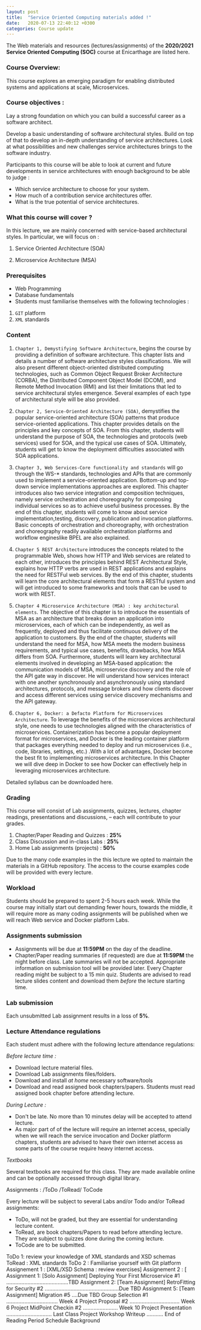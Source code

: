 ```yaml
---
layout: post
title:  "Service Oriented Computing materials added !"
date:   2020-07-13 22:40:12 +0300
categories: Course update
---
```


The Web materials and resources (lectures/assignments) of the **2020/2021 Service Oriented Computing (SOC)** course at Enicarthage are listed here.

### Course Overview: 

This course explores an emerging paradigm for enabling distributed systems and applications at scale, Microservices. 

### Course objectives :

Lay a strong foundation on which you can build a successful career as a software architect. 


Develop a basic understanding of software architectural styles.
Build on top of that to develop an in-depth understanding of service architectures.
Look at what possibilities and new challenges service architectures brings to the software industry.

Participants to this course will be able to look at current and future developments in service architectures with enough background to be able to judge :
* Which service architecture to choose for your system.
*  How much of a contribution service architectures offer.
* What is the true potential of service architectures.

### What this course will cover ?

In this lecture, we are mainly concerned with service-based architectural styles. In particular, we will focus on : 

1. Service Oriented Architecture (SOA)

1. Microservice Architecture (MSA)

### Prerequisites
* Web Programming
* Database fundamentals
* Students must familiarise themselves with the following technologies :
1.  `GIT` platform
1. `XML` standards

### Content 

1. `Chapter 1, Demystifying Software Architecture`, begins the course by providing a definition of software architecture. This chapter lists and details a number of software architecture styles classifications. We will also present different object-oriented distributed computing technologies, such as Common Object Request Broker Architecture (CORBA), the Distributed Component Object Model (DCOM), and Remote Method Invocation (RMI) and list their limitations that led to service architectural styles emergence. Several examples of each type of architectural style will be also provided.

1. `Chapter 2, Service-Oriented Architecture (SOA)`, demystifies the popular service-oriented architecture (SOA) patterns that produce service-oriented applications. This chapter provides details on the principles and key concepts of SOA. From this chapter, students will understand the purpose of SOA, the technologies and protocols (web services) used for SOA, and the typical use cases of SOA. Ultimately, students will get to know the deployment difficulties associated with SOA applications.

1. `Chapter 3, Web Services-Core functionality and standards` will go through the WS-* standards, technologies and APIs that are commonly used to implement a service-oriented application. Bottom-up and top-down service implementations approaches are explored. This chapter introduces also two service integration and composition techniques, namely service orchestration and choreography for composing individual services so as to achieve useful business processes. By the end of this chapter, students will come to know about service implementation,testing, discovery, publication and invocation platforms. Basic concepts of orchestration and choreography, with orchestration and choreography readily available orchestration platforms and workflow engineslike BPEL are also explained.

1. `Chapter 5 REST Architecture` introduces the concepts related to the programmable Web, shows how HTTP and Web services are related to each other, introduces the principles behind REST Architectural Style, explains how HTTP verbs are used in REST applications and explains the need for RESTFul web services. By the end of this chapter, students will learn the core architectural elements that form a RESTful system and will get introduced to some frameworks and tools that can be used to work with REST.

1. `Chapter 4 Microservice Architecture (MSA) : key architectural elements`. The objective of this chapter is to introduce the essentials of MSA as an architecture that breaks down an application into microservices, each of which can be independently, as well as frequently, deployed and thus facilitate continuous delivery of the application to customers. By the end of the chapter, students will understand the need for MSA, how MSA meets the modern business requirements, and typical use cases, benefits, drawbacks, how MSA differs from SOA. Furthermore, students will learn key architectural elements involved in developing an MSA-based application: the communication models of MSA, microservice discovery and the role of the API gate way in discover. He will understand how services interact with one another synchronously and asynchronously using standard architectures, protocols, and message brokers and how clients discover and access different services using service discovery mechanisms and the API gateway. 

1. `Chapter 6, Docker: a Defacto Platform for Microservices Architecture`.  To leverage the benefits of the microservices architectural style, one needs to use technologies aligned with the characteristics of microservices. Containerization has become a popular deployment format for microservices, and Docker is the leading container platform that packages everything needed to deploy and run microservices (i.e., code, libraries, settings, etc.) .With a lot of advantages, Docker become the best fit to implementing microservices architecture. In this Chapter we will dive deep in Docker to see how Docker can effectively help in leveraging microservices architecture.


Detailed syllabus can be downloaded here.

### Grading 
 
This course will consist of Lab assignments, quizzes, lectures, chapter readings, presentations and discussions,  – each will contribute to your grades.

1. Chapter/Paper Reading and Quizzes : **25%**
1. Class Discussion and in-class Labs :  **25%**
1. Home Lab assignments (projects) : **50%**


Due to the many code examples in the this lecture we opted to maintain the materials in a GitHub repository. The access to the course examples code will be provided with every lecture.

### Workload 
Students should be prepared to spent 2-5 hours each week. While the course may initially start out demanding fewer hours, towards the middle, it will require more as many coding assignments will be published when we will reach Web service and Docker platform Labs.

### Assignments submission

* Assignments will be due at **11:59PM** on the day of the deadline. 
* Chapter/Paper reading summaries (if requested) are due at **11:59PM** the night before class. Late summaries will not be accepted. Appropriate information on submission tool will be provided later. Every Chapter reading might be subject to a 15 min quiz. Students are advised to read lecture slides content and download them *before* the lecture starting time.


### Lab submission

Each unsubmitted Lab assignment results in a loss of **5%**.

### Lecture Attendance regulations

Each student must adhere with the following lecture attendance regulations:

_*Before lecture time :*_

* Download lecture material files.
* Download Lab assignments files/folders.
* Download and install _at home_ necessary software/tools
* Download and read assigned book chapters/papers. Students must read assigned book chapter before attending lecture.

_*During Lecture :*_

* Don't be late. No more than 10 minutes delay will be accepted to attend lecture.
* As major part of of the lecture will require an internet access, specially when we will reach the service invocation and Docker platform chapters, students are advised to have their own internet access as some parts of the course require heavy internet access.

_*Textbooks*_

Several textbooks are required for this class. They are made available online and can be optionally accessed through digital library.

Assignments : /ToDo /ToRead/ ToCode

Every lecture will be subject to several Labs and/or Todo and/or ToRead  assignments: 

* ToDo, will not be graded, but they are essential for understanding lecture content.
* ToRead, are book chapters/Papers to read before attending lecture. They are subject to quizzes done during the coming lecture.
* ToCode are to be submitted.


ToDo 1: review  your knowledge of XML standards and XSD schemas 
ToRead : XML standards
ToDo 2 : Familiarise yourself with Git platform
Assignement 1 : [XML/XSD Schema : review exercises]
Assignement 2 : [
Assignment 1: [Solo Assignment] Deploying Your First Microservice #1 .........................................TBD Assignment 2: [Team Assignment] RetroFitting for Security #2 .................................................Due TBD Assignment 5: [Team Assignment] Migration #5 ....Due TBD
Group Selection #1 .................................. Week 4 Project Proposal #2 ................................. Week 6 Project MidPoint Checkin #2 ....................... Week 10 Project Presentation .............................. Last Class Project Workshop Writeup ........... End of Reading Period
Schedule Background


<!--You’ll find this post in your `_posts` directory. Go ahead and edit it and re-build the site to see your changes. You can rebuild the site in many different ways, but the most common way is to run `jekyll serve`, which launches a web server and auto-regenerates your site when a file is updated.

Jekyll requires blog post files to be named according to the following format:

`YEAR-MONTH-DAY-title.MARKUP`

Where `YEAR` is a four-digit number, `MONTH` and `DAY` are both two-digit numbers, and `MARKUP` is the file extension representing the format used in the file. After that, include the necessary front matter. Take a look at the source for this post to get an idea about how it works.

Jekyll also offers powerful support for code snippets:

{% highlight ruby %}
def print_hi(name)
  puts "Hi, #{name}"
end
print_hi('Tom')
#=> prints 'Hi, Tom' to STDOUT.
{% endhighlight %}

Check out the [Jekyll docs][jekyll-docs] for more info on how to get the most out of Jekyll. File all bugs/feature requests at [Jekyll’s GitHub repo][jekyll-gh]. If you have questions, you can ask them on [Jekyll Talk][jekyll-talk].

[jekyll-docs]: https://jekyllrb.com/docs/home
[jekyll-gh]:   https://github.com/jekyll/jekyll
[jekyll-talk]: https://talk.jekyllrb.com/-->
